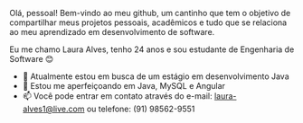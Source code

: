 Olá, pessoal! Bem-vindo ao meu github, um cantinho que tem o objetivo de compartilhar meus projetos pessoais, acadêmicos e tudo que se relaciona ao meu aprendizado em desenvolvimento de software.


Eu me chamo Laura Alves, tenho 24 anos e sou estudante de Engenharia de Software 😊

- 🔭 Atualmente estou em busca de um estágio em desenvolvimento Java
- 🌱 Estou me aperfeiçoando em Java, MySQL e Angular
- 📫 Você pode entrar em contato através do e-mail: laura-alves1@live.com ou telefone: (91) 98562-9551

